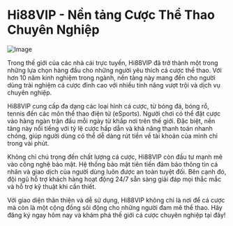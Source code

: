 # Hi88VIP - Nền tảng Cược Thể Thao Chuyên Nghiệp

![Image](https://github.com/user-attachments/assets/bd51ea9f-0666-407b-a7a7-98ead6de688c)

Trong thế giới của các nhà cái trực tuyến, Hi88VIP đã trở thành một trong những lựa chọn hàng đầu cho những người yêu thích cá cược thể thao. Với hơn 10 năm kinh nghiệm trong ngành, nền tảng này mang đến cho người dùng trải nghiệm cá cược đỉnh cao với nhiều tính năng vượt trội và dịch vụ chuyên nghiệp.

Hi88VIP cung cấp đa dạng các loại hình cá cược, từ bóng đá, bóng rổ, tennis đến các môn thể thao điện tử (eSports). Người chơi có thể đặt cược vào hàng ngàn trận đấu mỗi ngày từ khắp nơi trên thế giới. Đặc biệt, nền tảng này nổi tiếng với tỷ lệ cược hấp dẫn và khả năng thanh toán nhanh chóng, giúp người dùng có thể dễ dàng rút tiền về tài khoản của mình chỉ trong vài phút.

Không chỉ chú trọng đến chất lượng cá cược, Hi88VIP còn đầu tư mạnh mẽ vào công nghệ bảo mật. Hệ thống bảo mật tiên tiến đảm bảo thông tin cá nhân và giao dịch của người dùng luôn được an toàn tuyệt đối. Bên cạnh đó, đội ngũ hỗ trợ khách hàng hoạt động 24/7 sẵn sàng giải đáp mọi thắc mắc và hỗ trợ kỹ thuật khi cần thiết.

Với giao diện thân thiện và dễ sử dụng, Hi88VIP không chỉ là nơi để cá cược mà còn là một cộng đồng sôi động cho những người đam mê thể thao. Hãy đăng ký ngay hôm nay và khám phá thế giới cá cược chuyên nghiệp tại đây!